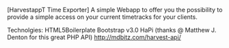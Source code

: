 [HarvestappT Time Exporter]
A simple Webapp to offer you the possibility to provide a simple access on your current timetracks for your clients.

Technolgies:
HTML5Boilerplate
Bootstrap v3.0
HaPi (thanks @ Matthew J. Denton for this great PHP API) http://mdbitz.com/harvest-api/